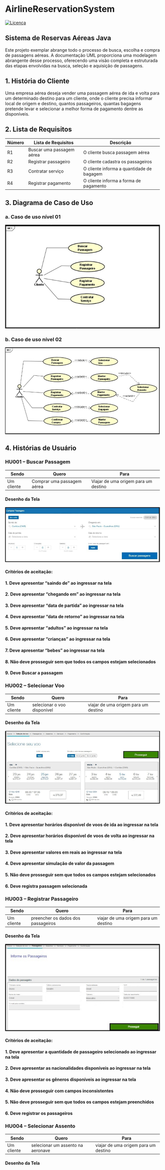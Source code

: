 # AirlineReservationSystem
[![Licença](https://img.shields.io/github/license/BCSERAFIM/AirlineReservationSystem
)](https://github.com/BCSERAFIM/AirlineReservationSystem/blob/main/LICENSE)


## Sistema de Reservas Aéreas Java
Este projeto exemplar abrange todo o processo de busca, escolha e
compra de passagens aéreas. A documentação UML proporciona uma
modelagem abrangente desse processo, oferecendo uma visão completa
e estruturada das etapas envolvidas na busca, seleção e aquisição
de passagens.

## 1. História do Cliente
Uma empresa aérea deseja vender uma passagem aérea de ida e
volta para um determinado destino para um cliente, onde o
cliente precisa informar local de origem e destino, quantos 
passageiros, quantas bagagens pretende levar e selecionar a
melhor forma de pagamento dentre as disponíveis.

## 2. Lista de Requisitos
| Número |      Lista de Requisitos       |           Descrição                       |
|--------|------------------------------- |-------------------------------------------|
| R1     | Buscar uma passagem aérea      | O cliente busca passagem aérea            |
| R2     | Registrar passageiro           | O cliente cadastra os passageiros         |
| R3     | Contratar serviço              | O cliente informa a quantidade de bagagem |
| R4     | Registrar pagamento            | O cliente informa a forma de pagamento    |

## 3. Diagrama de Caso de Uso
  ### a. Caso de uso nível 01
  ![UC1](imgs/UC1.jpg)
  
  ### b. Caso de uso nível 02
  ![UC2](imgs/UC2.jpg)

## 4. Histórias de Usuário

### HU001 – Buscar Passagem
  
  | Sendo            | Quero                      | Para                                  |
|------------------|----------------------------|---------------------------------------|
| Um cliente      | Comprar uma passagem aérea  | Viajar de uma origem para um destino |

  #### Desenho da Tela
 ![HU001](imgs/HU001.jpg)
 
  #### Critérios de aceitação:
  ####  1. Deve apresentar “saindo de” ao ingressar na tela
  ####  2. Deve apresentar “chegando em” ao ingressar na tela
  ####  3. Deve apresentar “data de partida” ao ingressar na tela
  ####  4. Deve apresentar “data de retorno” ao ingressar na tela
  ####  5. Deve apresentar “adultos” ao ingressar na tela
  ####  6. Deve apresentar “crianças” ao ingressar na tela
  ####  7. Deve apresentar “bebes” ao ingressar na tela
  ####  8. Não deve prosseguir sem que todos os campos estejam selecionados
  ####  9. Deve Buscar a passagem


  ### HU002 – Selecionar Voo  
   | Sendo            | Quero                      | Para                               |
|------------------|----------------------------|---------------------------------------|
| Um cliente      | selecionar o voo disponível  | viajar de uma origem para um destino |

#### Desenho da Tela
![HU002](imgs/HU002.jpg)

#### Critérios de aceitação:
####  1. Deve apresentar horários disponível de voos de ida ao ingressar na tela
####  2. Deve apresentar horários disponível de voos de volta ao ingressar na tela 
####  3. Deve apresentar valores em reais ao ingressar na tela
####  4. Deve apresentar simulação de valor da passagem
####  5. Não deve prosseguir sem que todos os campos estejam selecionados
####  6. Deve registra passagem selecionada


### HU003 – Registrar Passageiro
| Sendo            | Quero                      | Para                               |
|------------------|----------------------------|---------------------------------------|
| Um cliente      | preencher os dados dos passageiros  | viajar de uma origem para um destino |

#### Desenho da Tela
![HU003](imgs/HU003.jpg)

#### Critérios de aceitação:
####  1. Deve apresentar a quantidade de passageiro selecionado ao ingressar na tela
####  2. Deve apresentar as nacionalidades disponíveis ao ingressar na tela
####  3. Deve apresentar os gêneros disponíveis ao ingressar na tela
####  4. Não deve prosseguir com campos inconsistentes
####  5. Não deve prosseguir sem que todos os campos estejam preenchidos
####  6. Deve registrar os passageiros

### HU004 – Selecionar Assento
| Sendo            | Quero                      | Para                               |
|------------------|----------------------------|---------------------------------------|
| Um cliente      | selecionar um assento na aeronave | viajar de uma origem para um destino |

#### Desenho da Tela


